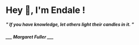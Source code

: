 <h1 title="head"> Hey 👋, I'm Endale !</h1>

**<h5><i>" If you have knowledge, let others light their candles in it. "</i></h5>**

*<b>___ Margaret Fuller ___</b>*
